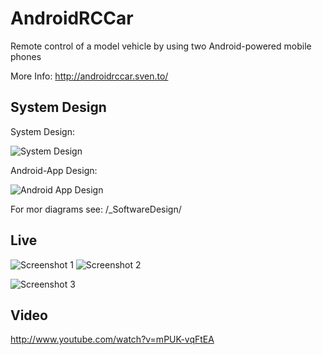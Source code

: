 AndroidRCCar
============

Remote control of a model vehicle by using two Android-powered mobile phones

More Info:
http://androidrccar.sven.to/

System Design
-------

System Design:

![System Design](http://androidrccar.sven.to/downloads/system.png)

Android-App Design:

![Android App Design](http://androidrccar.sven.to/downloads/architecture.png)


For mor diagrams see: /_SoftwareDesign/

Live
-------

![Screenshot 1](http://androidrccar.sven.to/style/images/top.jpg) ![Screenshot 2](http://androidrccar.sven.to/style/images/androidrccar.jpg)

![Screenshot 3](http://androidrccar.sven.to/style/images/ggle.jpg)

Video
-------

http://www.youtube.com/watch?v=mPUK-vqFtEA